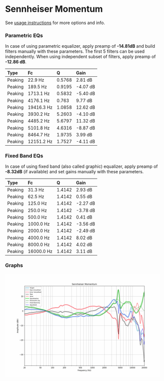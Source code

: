 # Sennheiser Momentum
See [usage instructions](https://github.com/jaakkopasanen/AutoEq#usage) for more options and info.

### Parametric EQs
In case of using parametric equalizer, apply preamp of **-14.81dB** and build filters manually
with these parameters. The first 5 filters can be used independently.
When using independent subset of filters, apply preamp of **-12.86 dB**.

| Type    | Fc         |      Q | Gain     |
|:--------|:-----------|:-------|:---------|
| Peaking | 22.9 Hz    | 0.5768 | 2.81 dB  |
| Peaking | 189.5 Hz   | 0.9195 | -4.07 dB |
| Peaking | 1713.1 Hz  | 0.5832 | -5.40 dB |
| Peaking | 4176.1 Hz  | 0.763  | 9.77 dB  |
| Peaking | 19416.3 Hz | 1.0858 | 12.62 dB |
| Peaking | 3930.2 Hz  | 5.2603 | -4.10 dB |
| Peaking | 4485.2 Hz  | 5.6797 | 11.32 dB |
| Peaking | 5101.8 Hz  | 4.6316 | -8.87 dB |
| Peaking | 8464.7 Hz  | 1.9735 | 3.99 dB  |
| Peaking | 12151.2 Hz | 1.7527 | -4.11 dB |

### Fixed Band EQs
In case of using fixed band (also called graphic) equalizer, apply preamp of **-8.32dB**
(if available) and set gains manually with these parameters.

| Type    | Fc         |      Q | Gain     |
|:--------|:-----------|:-------|:---------|
| Peaking | 31.3 Hz    | 1.4142 | 2.93 dB  |
| Peaking | 62.5 Hz    | 1.4142 | 0.55 dB  |
| Peaking | 125.0 Hz   | 1.4142 | -2.27 dB |
| Peaking | 250.0 Hz   | 1.4142 | -3.78 dB |
| Peaking | 500.0 Hz   | 1.4142 | 0.41 dB  |
| Peaking | 1000.0 Hz  | 1.4142 | -3.56 dB |
| Peaking | 2000.0 Hz  | 1.4142 | -2.49 dB |
| Peaking | 4000.0 Hz  | 1.4142 | 8.02 dB  |
| Peaking | 8000.0 Hz  | 1.4142 | 4.02 dB  |
| Peaking | 16000.0 Hz | 1.4142 | 3.11 dB  |

### Graphs
![](./Sennheiser%20Momentum.png)